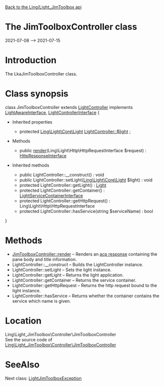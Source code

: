 [Back to the Ling/Light_JimToolbox api](https://github.com/lingtalfi/Light_JimToolbox/blob/master/doc/api/Ling/Light_JimToolbox.md)



The JimToolboxController class
================
2021-07-08 --> 2021-07-15






Introduction
============

The LkaJimToolboxController class.



Class synopsis
==============


class <span class="pl-k">JimToolboxController</span> extends [LightController](https://github.com/lingtalfi/Light/blob/master/doc/api/Ling/Light/Controller/LightController.md) implements [LightAwareInterface](https://github.com/lingtalfi/Light/blob/master/doc/api/Ling/Light/Core/LightAwareInterface.md), [LightControllerInterface](https://github.com/lingtalfi/Light/blob/master/doc/api/Ling/Light/Controller/LightControllerInterface.md) {

- Inherited properties
    - protected [Ling\Light\Core\Light](https://github.com/lingtalfi/Light/blob/master/doc/api/Ling/Light/Core/Light.md) [LightController::$light](#property-light) ;

- Methods
    - public [render](https://github.com/lingtalfi/Light_JimToolbox/blob/master/doc/api/Ling/Light_JimToolbox/Controller/JimToolboxController/render.md)(Ling\Light\Http\HttpRequestInterface $request) : [HttpResponseInterface](https://github.com/lingtalfi/Light/blob/master/doc/api/Ling/Light/Http/HttpResponseInterface.md)

- Inherited methods
    - public LightController::__construct() : void
    - public LightController::setLight([Ling\Light\Core\Light](https://github.com/lingtalfi/Light/blob/master/doc/api/Ling/Light/Core/Light.md) $light) : void
    - protected LightController::getLight() : [Light](https://github.com/lingtalfi/Light/blob/master/doc/api/Ling/Light/Core/Light.md)
    - protected LightController::getContainer() : [LightServiceContainerInterface](https://github.com/lingtalfi/Light/blob/master/doc/api/Ling/Light/ServiceContainer/LightServiceContainerInterface.md)
    - protected LightController::getHttpRequest() : Ling\Light\Http\HttpRequestInterface
    - protected LightController::hasService(string $serviceName) : bool

}






Methods
==============

- [JimToolboxController::render](https://github.com/lingtalfi/Light_JimToolbox/blob/master/doc/api/Ling/Light_JimToolbox/Controller/JimToolboxController/render.md) &ndash; Renders an [acp response](https://github.com/lingtalfi/AjaxCommunicationProtocol#the-ajax-communication-protocol) containing the pane body and title information.
- LightController::__construct &ndash; Builds the LightController instance.
- LightController::setLight &ndash; Sets the light instance.
- LightController::getLight &ndash; Returns the light application.
- LightController::getContainer &ndash; Returns the service container.
- LightController::getHttpRequest &ndash; Returns the http request bound to the light instance.
- LightController::hasService &ndash; Returns whether the container contains the service which name is given.





Location
=============
Ling\Light_JimToolbox\Controller\JimToolboxController<br>
See the source code of [Ling\Light_JimToolbox\Controller\JimToolboxController](https://github.com/lingtalfi/Light_JimToolbox/blob/master/Controller/JimToolboxController.php)



SeeAlso
==============
Next class: [LightJimToolboxException](https://github.com/lingtalfi/Light_JimToolbox/blob/master/doc/api/Ling/Light_JimToolbox/Exception/LightJimToolboxException.md)<br>
